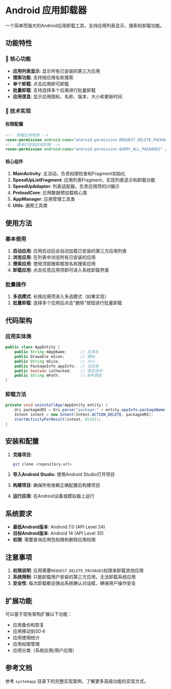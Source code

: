 # Android 应用卸载器

一个简单而强大的Android应用卸载工具，支持应用列表显示、搜索和卸载功能。

## 功能特性

### 🎯 核心功能
- **应用列表显示**: 显示所有已安装的第三方应用
- **搜索功能**: 支持按应用名称搜索
- **单个卸载**: 点击应用即可卸载
- **批量卸载**: 支持选择多个应用进行批量卸载
- **应用信息**: 显示应用图标、名称、版本、大小和更新时间

### 🔧 技术实现

#### 权限配置
```xml
<!-- 卸载应用权限 -->
<uses-permission android:name="android.permission.REQUEST_DELETE_PACKAGES" />
<!-- 查询已安装应用权限 -->
<uses-permission android:name="android.permission.QUERY_ALL_PACKAGES" />
```

#### 核心组件

1. **MainActivity**: 主活动，负责权限检查和Fragment初始化
2. **SpeedUpListFragment**: 应用列表Fragment，实现列表显示和卸载功能
3. **SpeedUpAdapter**: 列表适配器，负责应用项的UI展示
4. **PreloadCore**: 应用数据预加载核心类
5. **AppManager**: 应用管理工具类
6. **Utils**: 通用工具类

## 使用方法

### 基本使用

1. **启动应用**: 应用启动后会自动加载已安装的第三方应用列表
2. **浏览应用**: 在列表中浏览所有已安装的应用
3. **搜索应用**: 使用顶部搜索框按名称搜索应用
4. **卸载应用**: 点击任意应用项即可进入系统卸载界面

### 批量操作

1. **多选模式**: 长按应用项进入多选模式（如果实现）
2. **批量卸载**: 选择多个应用后点击"删除"按钮进行批量卸载

## 代码架构

### 应用实体类
```java
public class AppEntity {
    public String mAppName;      // 应用名
    public Drawable mIcon;       // 图标
    public String mSize;         // 大小
    public PackageInfo appInfo;  // 包信息
    public boolean isChecked;    // 是否选中
    public String mPath;         // APK路径
}
```

### 卸载方法
```java
private void uninstallApp(AppEntity entity) {
    Uri packageURI = Uri.parse("package:" + entity.appInfo.packageName);
    Intent intent = new Intent(Intent.ACTION_DELETE, packageURI);
    startActivityForResult(intent, 0x101);
}
```

## 安装和配置

1. **克隆项目**:
   ```bash
   git clone <repository-url>
   ```

2. **导入Android Studio**: 使用Android Studio打开项目

3. **构建项目**: 确保所有依赖正确配置后构建项目

4. **运行应用**: 在Android设备或模拟器上运行

## 系统要求

- **最低Android版本**: Android 7.0 (API Level 24)
- **目标Android版本**: Android 14 (API Level 35)
- **权限**: 需要查询应用包权限和删除应用权限

## 注意事项

1. **权限说明**: 应用需要`REQUEST_DELETE_PACKAGES`权限来卸载其他应用
2. **系统限制**: 只能卸载用户安装的第三方应用，无法卸载系统应用
3. **安全性**: 每次卸载都会弹出系统确认对话框，确保用户操作安全

## 扩展功能

可以基于现有架构扩展以下功能：
- 应用备份和恢复
- 应用移动到SD卡
- 应用使用统计
- 应用权限管理
- 应用分类（系统应用/用户应用）

## 参考文档

参考 `systemapp` 目录下的完整实现案例，了解更多高级功能的实现方式。 